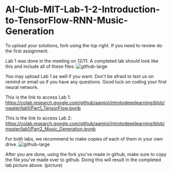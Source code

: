 # AI-Club-MIT-Lab-1-2-Introduction-to-TensorFlow-RNN-Music-Generation
To upload your solutions, fork using the top right. If you need to review do the first assignment.


Lab 1 was done in the meeting on 12/11. 
A completed lab should look like this and include all of these files:
![github-large](https://github.com/DullesAI/AI-Club-MIT-Lab-1-2-Introduction-to-TensorFlow-RNN-Music-Generation/blob/main/image/image2.JPG)

You may upload Lab 1 as well if you want. Don't be afraid to text us on remind or email us if you have any questions. Good luck on coding your first neural network.

This is the link to access Lab 1: https://colab.research.google.com/github/aamini/introtodeeplearning/blob/master/lab1/Part1_TensorFlow.ipynb

This is the link to access Lab 2: https://colab.research.google.com/github/aamini/introtodeeplearning/blob/master/lab1/Part2_Music_Generation.ipynb

For both labs, we recommend to make copies of each of them in your own drive.
![github-large](https://github.com/DullesAI/AI-Club-MIT-Lab-1-2-Introduction-to-TensorFlow-RNN-Music-Generation/blob/main/image/image1.JPG)

After you are done, using the fork you've made in github, make sure to copy the file you've made over to github. Doing this will result in the completed lab picture above.
(picture)
